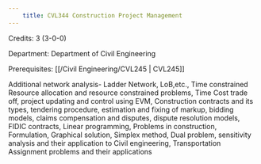 ```yaml
---
    title: CVL344 Construction Project Management
---
```

Credits: 3 (3-0-0)

Department: Department of Civil Engineering

Prerequisites: [[/Civil Engineering/CVL245 | CVL245]]

Additional network analysis- Ladder Network, LoB,etc., Time constrained Resource allocation and resource constrained problems, Time Cost trade off, project updating and control using EVM, Construction contracts and its types, tendering procedure, estimation and fixing of markup, bidding models, claims compensation and disputes, dispute resolution models, FIDIC contracts, Linear programming, Problems in construction, Formulation, Graphical solution, Simplex method, Dual problem, sensitivity analysis and their application to Civil engineering, Transportation Assignment problems and their applications